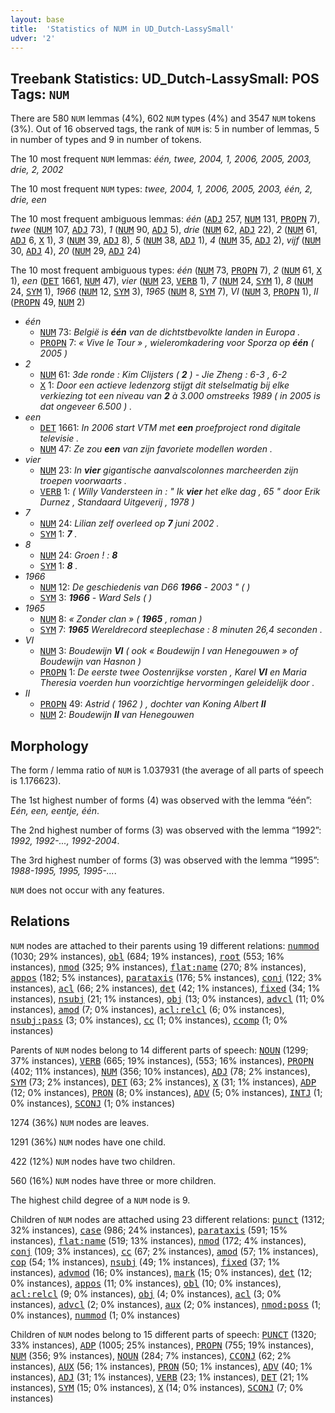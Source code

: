 ```yaml
---
layout: base
title:  'Statistics of NUM in UD_Dutch-LassySmall'
udver: '2'
---
```


## Treebank Statistics: UD_Dutch-LassySmall: POS Tags: `NUM`

There are 580 `NUM` lemmas (4%), 602 `NUM` types (4%) and 3547 `NUM` tokens (3%).
Out of 16 observed tags, the rank of `NUM` is: 5 in number of lemmas, 5 in number of types and 9 in number of tokens.

The 10 most frequent `NUM` lemmas: <em>één, twee, 2004, 1, 2006, 2005, 2003, drie, 2, 2002</em>

The 10 most frequent `NUM` types:  <em>twee, 2004, 1, 2006, 2005, 2003, één, 2, drie, een</em>

The 10 most frequent ambiguous lemmas: <em>één</em> (<tt><a href="nl_lassysmall-pos-ADJ.html">ADJ</a></tt> 257, <tt><a href="nl_lassysmall-pos-NUM.html">NUM</a></tt> 131, <tt><a href="nl_lassysmall-pos-PROPN.html">PROPN</a></tt> 7), <em>twee</em> (<tt><a href="nl_lassysmall-pos-NUM.html">NUM</a></tt> 107, <tt><a href="nl_lassysmall-pos-ADJ.html">ADJ</a></tt> 73), <em>1</em> (<tt><a href="nl_lassysmall-pos-NUM.html">NUM</a></tt> 90, <tt><a href="nl_lassysmall-pos-ADJ.html">ADJ</a></tt> 5), <em>drie</em> (<tt><a href="nl_lassysmall-pos-NUM.html">NUM</a></tt> 62, <tt><a href="nl_lassysmall-pos-ADJ.html">ADJ</a></tt> 22), <em>2</em> (<tt><a href="nl_lassysmall-pos-NUM.html">NUM</a></tt> 61, <tt><a href="nl_lassysmall-pos-ADJ.html">ADJ</a></tt> 6, <tt><a href="nl_lassysmall-pos-X.html">X</a></tt> 1), <em>3</em> (<tt><a href="nl_lassysmall-pos-NUM.html">NUM</a></tt> 39, <tt><a href="nl_lassysmall-pos-ADJ.html">ADJ</a></tt> 8), <em>5</em> (<tt><a href="nl_lassysmall-pos-NUM.html">NUM</a></tt> 38, <tt><a href="nl_lassysmall-pos-ADJ.html">ADJ</a></tt> 1), <em>4</em> (<tt><a href="nl_lassysmall-pos-NUM.html">NUM</a></tt> 35, <tt><a href="nl_lassysmall-pos-ADJ.html">ADJ</a></tt> 2), <em>vijf</em> (<tt><a href="nl_lassysmall-pos-NUM.html">NUM</a></tt> 30, <tt><a href="nl_lassysmall-pos-ADJ.html">ADJ</a></tt> 4), <em>20</em> (<tt><a href="nl_lassysmall-pos-NUM.html">NUM</a></tt> 29, <tt><a href="nl_lassysmall-pos-ADJ.html">ADJ</a></tt> 24)

The 10 most frequent ambiguous types:  <em>één</em> (<tt><a href="nl_lassysmall-pos-NUM.html">NUM</a></tt> 73, <tt><a href="nl_lassysmall-pos-PROPN.html">PROPN</a></tt> 7), <em>2</em> (<tt><a href="nl_lassysmall-pos-NUM.html">NUM</a></tt> 61, <tt><a href="nl_lassysmall-pos-X.html">X</a></tt> 1), <em>een</em> (<tt><a href="nl_lassysmall-pos-DET.html">DET</a></tt> 1661, <tt><a href="nl_lassysmall-pos-NUM.html">NUM</a></tt> 47), <em>vier</em> (<tt><a href="nl_lassysmall-pos-NUM.html">NUM</a></tt> 23, <tt><a href="nl_lassysmall-pos-VERB.html">VERB</a></tt> 1), <em>7</em> (<tt><a href="nl_lassysmall-pos-NUM.html">NUM</a></tt> 24, <tt><a href="nl_lassysmall-pos-SYM.html">SYM</a></tt> 1), <em>8</em> (<tt><a href="nl_lassysmall-pos-NUM.html">NUM</a></tt> 24, <tt><a href="nl_lassysmall-pos-SYM.html">SYM</a></tt> 1), <em>1966</em> (<tt><a href="nl_lassysmall-pos-NUM.html">NUM</a></tt> 12, <tt><a href="nl_lassysmall-pos-SYM.html">SYM</a></tt> 3), <em>1965</em> (<tt><a href="nl_lassysmall-pos-NUM.html">NUM</a></tt> 8, <tt><a href="nl_lassysmall-pos-SYM.html">SYM</a></tt> 7), <em>VI</em> (<tt><a href="nl_lassysmall-pos-NUM.html">NUM</a></tt> 3, <tt><a href="nl_lassysmall-pos-PROPN.html">PROPN</a></tt> 1), <em>II</em> (<tt><a href="nl_lassysmall-pos-PROPN.html">PROPN</a></tt> 49, <tt><a href="nl_lassysmall-pos-NUM.html">NUM</a></tt> 2)


* <em>één</em>
  * <tt><a href="nl_lassysmall-pos-NUM.html">NUM</a></tt> 73: <em>België is <b>één</b> van de dichtstbevolkte landen in Europa .</em>
  * <tt><a href="nl_lassysmall-pos-PROPN.html">PROPN</a></tt> 7: <em>« Vive le Tour » , wieleromkadering voor Sporza op <b>één</b> ( 2005 )</em>
* <em>2</em>
  * <tt><a href="nl_lassysmall-pos-NUM.html">NUM</a></tt> 61: <em>3de ronde : Kim Clijsters ( <b>2</b> ) - Jie Zheng : 6-3 , 6-2</em>
  * <tt><a href="nl_lassysmall-pos-X.html">X</a></tt> 1: <em>Door een actieve ledenzorg stijgt dit stelselmatig bij elke verkiezing tot een niveau van <b>2</b> à 3.000 omstreeks 1989 ( in 2005 is dat ongeveer 6.500 ) .</em>
* <em>een</em>
  * <tt><a href="nl_lassysmall-pos-DET.html">DET</a></tt> 1661: <em>In 2006 start VTM met <b>een</b> proefproject rond digitale televisie .</em>
  * <tt><a href="nl_lassysmall-pos-NUM.html">NUM</a></tt> 47: <em>Ze zou <b>een</b> van zijn favoriete modellen worden .</em>
* <em>vier</em>
  * <tt><a href="nl_lassysmall-pos-NUM.html">NUM</a></tt> 23: <em>In <b>vier</b> gigantische aanvalscolonnes marcheerden zijn troepen voorwaarts .</em>
  * <tt><a href="nl_lassysmall-pos-VERB.html">VERB</a></tt> 1: <em>( Willy Vandersteen in : " Ik <b>vier</b> het elke dag , 65 " door Erik Durnez , Standaard Uitgeverij , 1978 )</em>
* <em>7</em>
  * <tt><a href="nl_lassysmall-pos-NUM.html">NUM</a></tt> 24: <em>Lilian zelf overleed op <b>7</b> juni 2002 .</em>
  * <tt><a href="nl_lassysmall-pos-SYM.html">SYM</a></tt> 1: <em><b>7</b> .</em>
* <em>8</em>
  * <tt><a href="nl_lassysmall-pos-NUM.html">NUM</a></tt> 24: <em>Groen ! : <b>8</b></em>
  * <tt><a href="nl_lassysmall-pos-SYM.html">SYM</a></tt> 1: <em><b>8</b> .</em>
* <em>1966</em>
  * <tt><a href="nl_lassysmall-pos-NUM.html">NUM</a></tt> 12: <em>De geschiedenis van D66 <b>1966</b> - 2003 " ( )</em>
  * <tt><a href="nl_lassysmall-pos-SYM.html">SYM</a></tt> 3: <em><b>1966</b> - Ward Sels ( )</em>
* <em>1965</em>
  * <tt><a href="nl_lassysmall-pos-NUM.html">NUM</a></tt> 8: <em>« Zonder clan » ( <b>1965</b> , roman )</em>
  * <tt><a href="nl_lassysmall-pos-SYM.html">SYM</a></tt> 7: <em><b>1965</b> Wereldrecord steeplechase : 8 minuten 26,4 seconden .</em>
* <em>VI</em>
  * <tt><a href="nl_lassysmall-pos-NUM.html">NUM</a></tt> 3: <em>Boudewijn <b>VI</b> ( ook « Boudewijn I van Henegouwen » of Boudewijn van Hasnon )</em>
  * <tt><a href="nl_lassysmall-pos-PROPN.html">PROPN</a></tt> 1: <em>De eerste twee Oostenrijkse vorsten , Karel <b>VI</b> en Maria Theresia voerden hun voorzichtige hervormingen geleidelijk door .</em>
* <em>II</em>
  * <tt><a href="nl_lassysmall-pos-PROPN.html">PROPN</a></tt> 49: <em>Astrid ( 1962 ) , dochter van Koning Albert <b>II</b></em>
  * <tt><a href="nl_lassysmall-pos-NUM.html">NUM</a></tt> 2: <em>Boudewijn <b>II</b> van Henegouwen</em>

## Morphology

The form / lemma ratio of `NUM` is 1.037931 (the average of all parts of speech is 1.176623).

The 1st highest number of forms (4) was observed with the lemma “één”: <em>Eén, een, eentje, één</em>.

The 2nd highest number of forms (3) was observed with the lemma “1992”: <em>1992, 1992-..., 1992-2004</em>.

The 3rd highest number of forms (3) was observed with the lemma “1995”: <em>1988-1995, 1995, 1995-...</em>.

`NUM` does not occur with any features.


## Relations

`NUM` nodes are attached to their parents using 19 different relations: <tt><a href="nl_lassysmall-dep-nummod.html">nummod</a></tt> (1030; 29% instances), <tt><a href="nl_lassysmall-dep-obl.html">obl</a></tt> (684; 19% instances), <tt><a href="nl_lassysmall-dep-root.html">root</a></tt> (553; 16% instances), <tt><a href="nl_lassysmall-dep-nmod.html">nmod</a></tt> (325; 9% instances), <tt><a href="nl_lassysmall-dep-flat-name.html">flat:name</a></tt> (270; 8% instances), <tt><a href="nl_lassysmall-dep-appos.html">appos</a></tt> (182; 5% instances), <tt><a href="nl_lassysmall-dep-parataxis.html">parataxis</a></tt> (176; 5% instances), <tt><a href="nl_lassysmall-dep-conj.html">conj</a></tt> (122; 3% instances), <tt><a href="nl_lassysmall-dep-acl.html">acl</a></tt> (66; 2% instances), <tt><a href="nl_lassysmall-dep-det.html">det</a></tt> (42; 1% instances), <tt><a href="nl_lassysmall-dep-fixed.html">fixed</a></tt> (34; 1% instances), <tt><a href="nl_lassysmall-dep-nsubj.html">nsubj</a></tt> (21; 1% instances), <tt><a href="nl_lassysmall-dep-obj.html">obj</a></tt> (13; 0% instances), <tt><a href="nl_lassysmall-dep-advcl.html">advcl</a></tt> (11; 0% instances), <tt><a href="nl_lassysmall-dep-amod.html">amod</a></tt> (7; 0% instances), <tt><a href="nl_lassysmall-dep-acl-relcl.html">acl:relcl</a></tt> (6; 0% instances), <tt><a href="nl_lassysmall-dep-nsubj-pass.html">nsubj:pass</a></tt> (3; 0% instances), <tt><a href="nl_lassysmall-dep-cc.html">cc</a></tt> (1; 0% instances), <tt><a href="nl_lassysmall-dep-ccomp.html">ccomp</a></tt> (1; 0% instances)

Parents of `NUM` nodes belong to 14 different parts of speech: <tt><a href="nl_lassysmall-pos-NOUN.html">NOUN</a></tt> (1299; 37% instances), <tt><a href="nl_lassysmall-pos-VERB.html">VERB</a></tt> (665; 19% instances),  (553; 16% instances), <tt><a href="nl_lassysmall-pos-PROPN.html">PROPN</a></tt> (402; 11% instances), <tt><a href="nl_lassysmall-pos-NUM.html">NUM</a></tt> (356; 10% instances), <tt><a href="nl_lassysmall-pos-ADJ.html">ADJ</a></tt> (78; 2% instances), <tt><a href="nl_lassysmall-pos-SYM.html">SYM</a></tt> (73; 2% instances), <tt><a href="nl_lassysmall-pos-DET.html">DET</a></tt> (63; 2% instances), <tt><a href="nl_lassysmall-pos-X.html">X</a></tt> (31; 1% instances), <tt><a href="nl_lassysmall-pos-ADP.html">ADP</a></tt> (12; 0% instances), <tt><a href="nl_lassysmall-pos-PRON.html">PRON</a></tt> (8; 0% instances), <tt><a href="nl_lassysmall-pos-ADV.html">ADV</a></tt> (5; 0% instances), <tt><a href="nl_lassysmall-pos-INTJ.html">INTJ</a></tt> (1; 0% instances), <tt><a href="nl_lassysmall-pos-SCONJ.html">SCONJ</a></tt> (1; 0% instances)

1274 (36%) `NUM` nodes are leaves.

1291 (36%) `NUM` nodes have one child.

422 (12%) `NUM` nodes have two children.

560 (16%) `NUM` nodes have three or more children.

The highest child degree of a `NUM` node is 9.

Children of `NUM` nodes are attached using 23 different relations: <tt><a href="nl_lassysmall-dep-punct.html">punct</a></tt> (1312; 32% instances), <tt><a href="nl_lassysmall-dep-case.html">case</a></tt> (986; 24% instances), <tt><a href="nl_lassysmall-dep-parataxis.html">parataxis</a></tt> (591; 15% instances), <tt><a href="nl_lassysmall-dep-flat-name.html">flat:name</a></tt> (519; 13% instances), <tt><a href="nl_lassysmall-dep-nmod.html">nmod</a></tt> (172; 4% instances), <tt><a href="nl_lassysmall-dep-conj.html">conj</a></tt> (109; 3% instances), <tt><a href="nl_lassysmall-dep-cc.html">cc</a></tt> (67; 2% instances), <tt><a href="nl_lassysmall-dep-amod.html">amod</a></tt> (57; 1% instances), <tt><a href="nl_lassysmall-dep-cop.html">cop</a></tt> (54; 1% instances), <tt><a href="nl_lassysmall-dep-nsubj.html">nsubj</a></tt> (49; 1% instances), <tt><a href="nl_lassysmall-dep-fixed.html">fixed</a></tt> (37; 1% instances), <tt><a href="nl_lassysmall-dep-advmod.html">advmod</a></tt> (16; 0% instances), <tt><a href="nl_lassysmall-dep-mark.html">mark</a></tt> (15; 0% instances), <tt><a href="nl_lassysmall-dep-det.html">det</a></tt> (12; 0% instances), <tt><a href="nl_lassysmall-dep-appos.html">appos</a></tt> (11; 0% instances), <tt><a href="nl_lassysmall-dep-obl.html">obl</a></tt> (10; 0% instances), <tt><a href="nl_lassysmall-dep-acl-relcl.html">acl:relcl</a></tt> (9; 0% instances), <tt><a href="nl_lassysmall-dep-obj.html">obj</a></tt> (4; 0% instances), <tt><a href="nl_lassysmall-dep-acl.html">acl</a></tt> (3; 0% instances), <tt><a href="nl_lassysmall-dep-advcl.html">advcl</a></tt> (2; 0% instances), <tt><a href="nl_lassysmall-dep-aux.html">aux</a></tt> (2; 0% instances), <tt><a href="nl_lassysmall-dep-nmod-poss.html">nmod:poss</a></tt> (1; 0% instances), <tt><a href="nl_lassysmall-dep-nummod.html">nummod</a></tt> (1; 0% instances)

Children of `NUM` nodes belong to 15 different parts of speech: <tt><a href="nl_lassysmall-pos-PUNCT.html">PUNCT</a></tt> (1320; 33% instances), <tt><a href="nl_lassysmall-pos-ADP.html">ADP</a></tt> (1005; 25% instances), <tt><a href="nl_lassysmall-pos-PROPN.html">PROPN</a></tt> (755; 19% instances), <tt><a href="nl_lassysmall-pos-NUM.html">NUM</a></tt> (356; 9% instances), <tt><a href="nl_lassysmall-pos-NOUN.html">NOUN</a></tt> (284; 7% instances), <tt><a href="nl_lassysmall-pos-CCONJ.html">CCONJ</a></tt> (62; 2% instances), <tt><a href="nl_lassysmall-pos-AUX.html">AUX</a></tt> (56; 1% instances), <tt><a href="nl_lassysmall-pos-PRON.html">PRON</a></tt> (50; 1% instances), <tt><a href="nl_lassysmall-pos-ADV.html">ADV</a></tt> (40; 1% instances), <tt><a href="nl_lassysmall-pos-ADJ.html">ADJ</a></tt> (31; 1% instances), <tt><a href="nl_lassysmall-pos-VERB.html">VERB</a></tt> (23; 1% instances), <tt><a href="nl_lassysmall-pos-DET.html">DET</a></tt> (21; 1% instances), <tt><a href="nl_lassysmall-pos-SYM.html">SYM</a></tt> (15; 0% instances), <tt><a href="nl_lassysmall-pos-X.html">X</a></tt> (14; 0% instances), <tt><a href="nl_lassysmall-pos-SCONJ.html">SCONJ</a></tt> (7; 0% instances)

